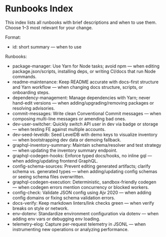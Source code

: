 # Runbooks Index

This index lists all runbooks with brief descriptions and when to use them. Choose 1–3 most relevant for your change.

Format:

- id: short summary — when to use

Runbooks:

- package-manager: Use Yarn for Node tasks; avoid npm — when editing package.json/scripts, installing deps, or writing CI/docs that run Node commands.
- readme-maintenance: Keep README accurate with docs-first structure and Yarn workflow — when changing docs structure, scripts, or onboarding steps.
- dependency-management: Manage dependencies with Yarn; never hand-edit versions — when adding/upgrading/removing packages or resolving advisories.
- commit-messages: Write clean Conventional Commit messages — when composing multi-line messages or amending bad ones.
- dev-user-switcher: Quickly switch API user in dev via badge or storage — when testing FE against multiple accounts.
- dev-seed-leveldb: Seed LevelDB with demo keys to visualize inventory — when bootstrapping dev data or demoing fallback.
- graphql-inventory-summary: Maintain schema/resolver and test strategy — when updating the inventory summary endpoint.
- graphql-codegen-hooks: Enforce typed docs/hooks, no inline gql — when adding/updating frontend GraphQL.
- config-schema-sources: Prevent editing generated artifacts; clarify schema vs. generated types — when adding/updating config schemas or seeing schema files overwritten.
- graphql-codegen-execution: Deterministic, sandbox-friendly codegen — when codegen errors mention concurrency or blocked workers.
- config-check: Validate JSON config using Ajv 2020 — when adding config domains or fixing schema validation errors.
- docs-verify: Keep markdown linters/link checks green — when verify breaks on style or network.
- env-dotenv: Standardize environment configuration via dotenv — when adding env vars or debugging env loading.
- telemetry-elog: Capture per-request telemetry in JSONL — when instrumenting new operations or analyzing performance.
